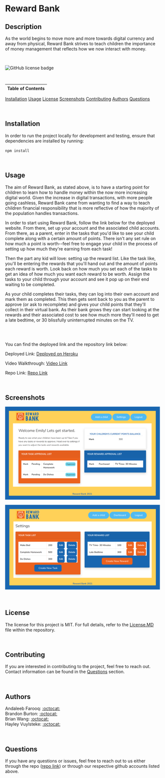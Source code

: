 # Reward Bank

## Description
As the world begins to move more and more towards digital currency and away from physical, Reward Bank strives to teach children the importance of money management that reflects how we now interact with money.

<br />

![GitHub license badge](https://img.shields.io/badge/license-MIT-orange)

<br />

Table of Contents |
-------------------|
[Installation](#Installation)
[Usage](#Usage)
[License](#License)
[Screenshots](#Screenshots)
[Contributing](#Contributing)
[Authors](#Authors)
[Questions](#Questions)

<br />

## Installation

In order to run the project locally for development and testing, ensure that dependencies are installed by running:

`npm install`

<br />

## Usage

The aim of Reward Bank, as stated above, is to have a starting point for children to learn how to handle money within the now more increasing digital world. Given the increase in digital transactions, with more people going cashless, Reward Bank came from wanting to find a way to teach children financial responsibility that is more reflective of how the majority of the population handles transactions.

In order to start using Reward Bank, follow the link below for the deployed website. From there, set up your account and the associated child accounts. From there, as a parent, enter in the tasks that you'd like to see your child complete along with a certain amount of points. There isn't any set rule on how much a point is worth--feel free to engage your child in the process of setting up how much they're earning from each task!

Then the part any kid will love: setting up the reward list. Like the task like, you'll be entering the rewards that you'll hand out and the amount of points each reward is worth. Look back on how much you set each of the tasks to get an idea of how much you want each reward to be worth. Assign the tasks to your child through your account and see it pop up on their end waiting to be completed.

As your child completes their tasks, they can log into their own account and mark them as completed. This then gets sent back to you as the parent to approve (or ask to recomplete) and gives your child points that they'll collect in their virtual bank. As their bank grows they can start looking at the rewards and their associated cost to see how much more they'll need to get a late bedtime, or 30 blissfully uninterrupted minutes on the TV.

<br />
<br />

You can find the deployed link and the repository link below:

Deployed Link: [Deployed on Heroku](https://rocky-dawn-18669.herokuapp.com/#)

Video Walkthrough: [Video Link](https://drive.google.com/file/d/1qJ_XK1nsTOKhVRz9ITCXRCtJtY105nj6/view?usp=sharing)

Repo Link: [Repo Link](https://github.com/UTBootCampGroup2Project2/reward-bank)

<br />

## Screenshots

![Dashboard](assets\images\rocky-dawn-18669.herokuapp.com_dashboard_.png)

![Settings](assets\images\rocky-dawn-18669.herokuapp.com_settings.png)

<br />

##  License

The license for this project is MIT. For full details, refer to the [License.MD](LICENSE) file within the repository.

<br />

## Contributing

If you are interested in contributing to the project, feel free to reach out. Contact information can be found in the [Questions](#Questions) section.

<br />

## Authors

Andaleeb Farooq: [:octocat:](https://github.com/cerafinn) <br />
Brandon Burton: [:octocat:](https://github.com/Menkoi) <br />
Brian Wang: [:octocat:](https://github.com/BrianCKWang) <br />
Hayley Vuylsteke: [:octocat:](https://github.com/hayleyvuylsteke)

<br />

## Questions

If you have any questions or issues, feel free to reach out to us either through the repo ([repo link](https://github.com/UTBootCampGroup2Project2)) or through our respective github accounts listed above.